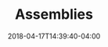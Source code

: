 ---
title: "Assemblies"
date: 2018-04-17T14:39:40-04:00
description: ""
draft: true
tags: []
categories: ['page']
---